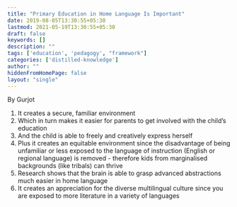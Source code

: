 ```yaml
---
title: "Primary Education in Home Language Is Important"
date: 2019-08-05T13:30:55+05:30
lastmod: 2021-05-19T13:30:55+05:30
draft: false
keywords: []
description: ""
tags: ['education', 'pedagogy', "framework"]
categories: ['distilled-knowledge']
author: ""
hiddenFromHomePage: false
layout: "single"
---
```


By Gurjot

1.  It creates a secure, familiar environment
2.  Which in turn makes it easier for parents to get involved with the child’s education
3.  And the child is able to freely and creatively express herself
4.  Plus it creates an equitable environment since the disadvantage of being unfamiliar or less exposed to the language of instruction (English or regional language) is removed - therefore kids from marginalised backgrounds (like tribals) can thrive
5.  Research shows that the brain is able to grasp advanced abstractions much easier in home language 
6.  It creates an appreciation for the diverse multilingual culture since you are exposed to more literature in a variety of languages